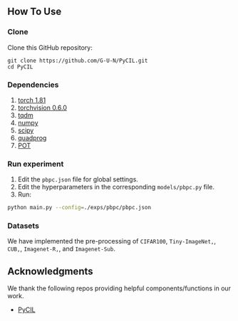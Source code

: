 ## How To Use

### Clone

Clone this GitHub repository:

```
git clone https://github.com/G-U-N/PyCIL.git
cd PyCIL
```

### Dependencies

1. [torch 1.81](https://github.com/pytorch/pytorch)
2. [torchvision 0.6.0](https://github.com/pytorch/vision)
3. [tqdm](https://github.com/tqdm/tqdm)
4. [numpy](https://github.com/numpy/numpy)
5. [scipy](https://github.com/scipy/scipy)
6. [quadprog](https://github.com/quadprog/quadprog)
7. [POT](https://github.com/PythonOT/POT)

### Run experiment

1. Edit the `pbpc.json` file for global settings.
2. Edit the hyperparameters in the corresponding `models/pbpc.py` file.
3. Run:

```bash
python main.py --config=./exps/pbpc/pbpc.json
```

### Datasets

We have implemented the pre-processing of `CIFAR100`, `Tiny-ImageNet,`, `CUB,`, `Imagenet-R,`, and `Imagenet-Sub`. 

## Acknowledgments

We thank the following repos providing helpful components/functions in our work.

- [PyCIL](https://github.com/G-U-N/PyCIL?tab=readme-ov-file)


